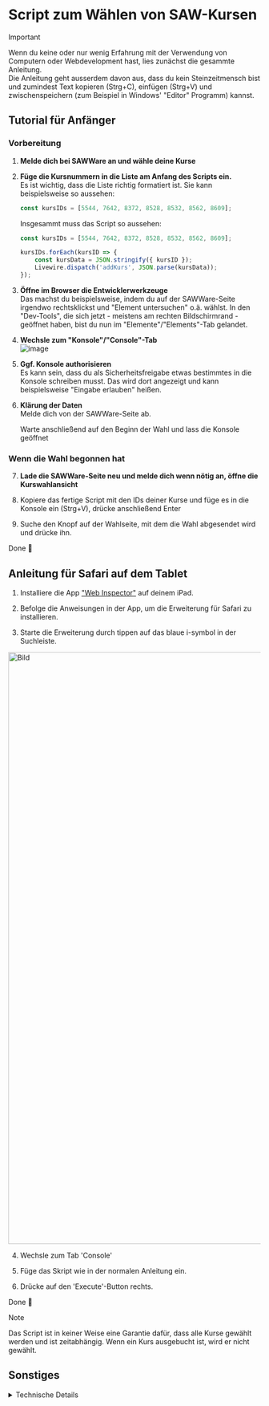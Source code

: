 # Script zum Wählen von SAW-Kursen

> [!IMPORTANT]
> Wenn du keine oder nur wenig Erfahrung mit der Verwendung von Computern oder Webdevelopment hast, lies zunächst die gesammte Anleitung. <br>
> Die Anleitung geht ausserdem davon aus, dass du kein Steinzeitmensch bist und zumindest Text kopieren (Strg+C), einfügen (Strg+V) und zwischenspeichern (zum Beispiel in Windows' "Editor" Programm) kannst.

## Tutorial für Anfänger
### Vorbereitung
1. **Melde dich bei SAWWare an und wähle deine Kurse**
2. **Füge die Kursnummern in die Liste am Anfang des Scripts ein.**<br>
   Es ist wichtig, dass die Liste richtig formatiert ist. Sie kann beispielsweise so aussehen:
   
    ```js
    const kursIDs = [5544, 7642, 8372, 8528, 8532, 8562, 8609];
    ```

    Insgesammt muss das Script so aussehen:
    ```js
    const kursIDs = [5544, 7642, 8372, 8528, 8532, 8562, 8609];

    kursIDs.forEach(kursID => {
        const kursData = JSON.stringify({ kursID });
        Livewire.dispatch('addKurs', JSON.parse(kursData)); 
    });
    ```

3. **Öffne im Browser die Entwicklerwerkzeuge**<br>
   Das machst du beispielsweise, indem du auf der SAWWare-Seite irgendwo rechtsklickst und "Element untersuchen" o.ä. wählst. In den "Dev-Tools", die sich jetzt - meistens am rechten Bildschirmrand - geöffnet haben, bist du nun im "Elemente"/"Elements"-Tab gelandet.<br>
5. **Wechsle zum "Konsole"/"Console"-Tab**<br>
   ![image](https://github.com/user-attachments/assets/6422feff-222f-4fd2-ac30-1e8c78879cdc)
6. **Ggf. Konsole authorisieren**<br>
   Es kann sein, dass du als Sicherheitsfreigabe etwas bestimmtes in die Konsole schreiben musst. Das wird dort angezeigt und kann beispielsweise "Eingabe erlauben" heißen.
7. **Klärung der Daten**<br>
   Melde dich von der SAWWare-Seite ab.

    Warte anschließend auf den Beginn der Wahl und lass die Konsole geöffnet

### Wenn die Wahl begonnen hat
7. **Lade die SAWWare-Seite neu und melde dich wenn nötig an, öffne die Kurswahlansicht**
   
8. Kopiere das fertige Script mit den IDs deiner Kurse und füge es in die Konsole ein (Strg+V), drücke anschließend Enter
   
9. Suche den Knopf auf der Wahlseite, mit dem die Wahl abgesendet wird und drücke ihn.

Done 🤙

## Anleitung für Safari auf dem Tablet
1. Installiere die App ["Web Inspector"](https://apps.apple.com/de/app/web-inspector/id1584825745) auf deinem iPad.

2. Befolge die Anweisungen in der App, um die Erweiterung für Safari zu installieren.

3. Starte die Erweiterung durch tippen auf das blaue i-symbol in der Suchleiste.
  <img width="1180" alt="Bild" src="https://github.com/user-attachments/assets/b2c830b8-7f0c-42bd-8b0c-cbf25565c3a9">


4. Wechsle zum Tab 'Console'

5. Füge das Skript wie in der normalen Anleitung ein.

6. Drücke auf den 'Execute'-Button rechts.

Done 🤙

> [!NOTE]
> Das Script ist in keiner Weise eine Garantie dafür, dass alle Kurse gewählt werden und ist zeitabhängig. Wenn ein Kurs ausgebucht ist, wird er nicht gewählt.

## Sonstiges
<details>
  <summary>Technische Details</summary>
  hier steht noch nix
</details>
